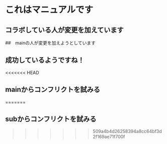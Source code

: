 # これはマニュアルです
## コラボしている人が変更を加えています

##　mainの人が変更を加えようとしています

## 成功しているようですね！

<<<<<<< HEAD
## mainからコンフリクトを試みる
=======
## subからコンフリクトを試みる

>>>>>>> 509a4b4d26258394a8cc64bf3d2f169ae71f700f
